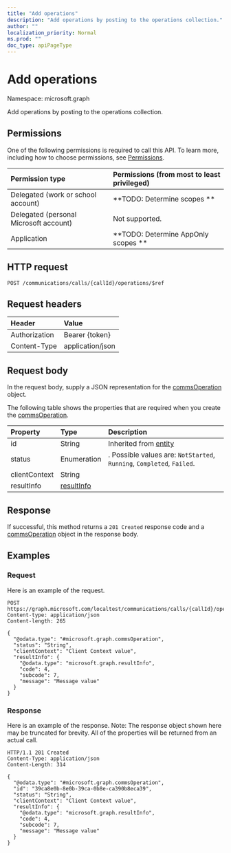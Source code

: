 ```yaml
---
title: "Add operations"
description: "Add operations by posting to the operations collection."
author: ""
localization_priority: Normal
ms.prod: ""
doc_type: apiPageType
---
```


# Add operations

Namespace: microsoft.graph

Add operations by posting to the operations collection.

## Permissions
One of the following permissions is required to call this API. To learn more, including how to choose permissions, see [Permissions](/concepts/permissions-reference.md).

|Permission type|Permissions (from most to least privileged)|
|:---|:---|
|Delegated (work or school account)|**TODO: Determine scopes **|
|Delegated (personal Microsoft account)|Not supported.|
|Application|**TODO: Determine AppOnly scopes **|

## HTTP request
<!-- {
  "blockType": "ignored"
}
-->
``` http
POST /communications/calls/{callId}/operations/$ref
```

## Request headers
|Header|Value|
|:---|:---|
|Authorization|Bearer {token}|
|Content-Type|application/json|

## Request body
In the request body, supply a JSON representation for the [commsOperation](../resources/commsoperation.md) object.

The following table shows the properties that are required when you create the [commsOperation](../resources/commsoperation.md).

|Property|Type|Description|
|:---|:---|:---|
|id|String| Inherited from [entity](../resources/entity.md)|
|status|Enumeration|. Possible values are: `NotStarted`, `Running`, `Completed`, `Failed`.|
|clientContext|String||
|resultInfo|[resultInfo](../resources/resultinfo.md)||



## Response
If successful, this method returns a `201 Created` response code and a [commsOperation](../resources/commsoperation.md) object in the response body.

## Examples

### Request
Here is an example of the request.
<!-- {
  "blockType": "request",
  "name": "create_commsoperation_from_"
}
-->
``` http
POST https://graph.microsoft.com/localtest/communications/calls/{callId}/operations
Content-type: application/json
Content-length: 265

{
  "@odata.type": "#microsoft.graph.commsOperation",
  "status": "String",
  "clientContext": "Client Context value",
  "resultInfo": {
    "@odata.type": "microsoft.graph.resultInfo",
    "code": 4,
    "subcode": 7,
    "message": "Message value"
  }
}
```

### Response
Here is an example of the response. Note: The response object shown here may be truncated for brevity. All of the properties will be returned from an actual call.
<!-- {
  "blockType": "response",
  "truncated": true,
  "@odata.type": "microsoft.graph.commsoperation"
}
-->
``` http
HTTP/1.1 201 Created
Content-Type: application/json
Content-Length: 314

{
  "@odata.type": "#microsoft.graph.commsOperation",
  "id": "39ca8e0b-8e0b-39ca-0b8e-ca390b8eca39",
  "status": "String",
  "clientContext": "Client Context value",
  "resultInfo": {
    "@odata.type": "microsoft.graph.resultInfo",
    "code": 4,
    "subcode": 7,
    "message": "Message value"
  }
}
```

